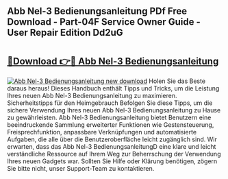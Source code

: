 ## Abb Nel-3 Bedienungsanleitung PDf Free Download - Part-04F Service Owner Guide - User Repair Edition Dd2uG

# <h2><a href="http://df1666.blite.top/?on=Abb+Nel-3+Bedienungsanleitung">🔗Download 👉🔴 Abb Nel-3 Bedienungsanleitung</a></h2>

[![Abb Nel-3 Bedienungsanleitung new download](https://i.imgur.com/lujVjoI.png)](http://df1666.blite.top/?on=Abb+Nel-3+Bedienungsanleitung)
Holen Sie das Beste daraus heraus! Dieses Handbuch enthält Tipps und Tricks, um die Leistung Ihres neuen Abb Nel-3 Bedienungsanleitung zu maximieren. Sicherheitstipps für den Heimgebrauch Befolgen Sie diese Tipps, um die sichere Verwendung Ihres neuen Abb Nel-3 Bedienungsanleitung zu Hause zu gewährleisten. Abb Nel-3 Bedienungsanleitung bietet Benutzern eine beeindruckende Sammlung erweiterter Funktionen wie Gestensteuerung, Freisprechfunktion, anpassbare Verknüpfungen und automatisierte Aufgaben, die alle über die Benutzeroberfläche leicht zugänglich sind. Wir erwarten, dass das Abb Nel-3 BedienungsanleitungD eine klare und leicht verständliche Ressource auf Ihrem Weg zur Beherrschung der Verwendung Ihres neuen Gadgets war. Sollten Sie Hilfe oder Klärung benötigen, zögern Sie bitte nicht, unser Support-Team zu kontaktieren.
